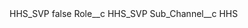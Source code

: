 <?xml version="1.0" encoding="UTF-8"?>
<CustomMetadata xmlns="http://soap.sforce.com/2006/04/metadata" xmlns:xsi="http://www.w3.org/2001/XMLSchema-instance" xmlns:xsd="http://www.w3.org/2001/XMLSchema">
    <label>HHS_SVP</label>
    <protected>false</protected>
    <values>
        <field>Role__c</field>
        <value xsi:type="xsd:string">HHS_SVP</value>
    </values>
    <values>
        <field>Sub_Channel__c</field>
        <value xsi:type="xsd:string">HHS</value>
    </values>
</CustomMetadata>

